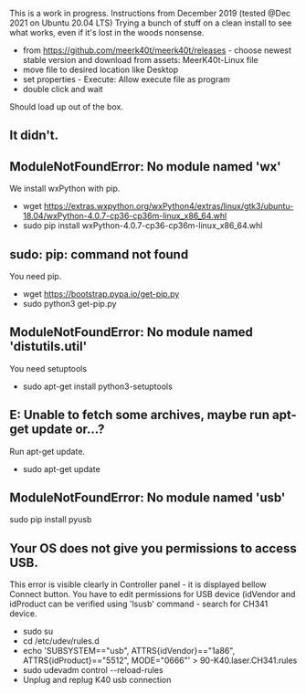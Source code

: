 This is a work in progress.
Instructions from December 2019 (tested @Dec 2021 on Ubuntu 20.04 LTS)
Trying a bunch of stuff on a clean install to see what works, even if it's lost in the woods nonsense.

* from https://github.com/meerk40t/meerk40t/releases - choose newest stable version and download from assets: MeerK40t-Linux file 
* move file to desired location like Desktop 
* set properties - Execute: Allow execute file as program
* double click and wait 

Should load up out of the box.

It didn't.
---


ModuleNotFoundError: No module named 'wx'
---

We install wxPython with pip.

* wget https://extras.wxpython.org/wxPython4/extras/linux/gtk3/ubuntu-18.04/wxPython-4.0.7-cp36-cp36m-linux_x86_64.whl
* sudo pip install wxPython-4.0.7-cp36-cp36m-linux_x86_64.whl

sudo: pip: command not found
---

You need pip.

* wget https://bootstrap.pypa.io/get-pip.py
* sudo python3 get-pip.py

ModuleNotFoundError: No module named 'distutils.util'
---

You need setuptools

* sudo apt-get install python3-setuptools

E: Unable to fetch some archives, maybe run apt-get update or...?
---

Run apt-get update.

* sudo apt-get update

ModuleNotFoundError: No module named 'usb'
---

sudo pip install pyusb

Your OS does not give you permissions to access USB.
---
This error is visible clearly in Controller panel - it is displayed bellow Connect button.
You have to edit permissions for USB device (idVendor and idProduct  can be verified using 'lsusb'  command - search for CH341 device.

* sudo su
* cd /etc/udev/rules.d
* echo 'SUBSYSTEM==\"usb\", ATTRS{idVendor}==\"1a86\", ATTRS{idProduct}==\"5512\", MODE=\"0666\"' > 90-K40.laser.CH341.rules
* sudo udevadm control --reload-rules
* Unplug and replug K40 usb connection